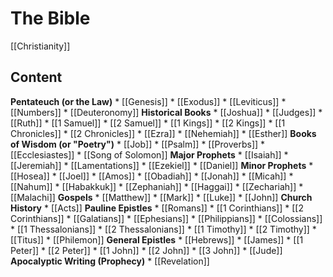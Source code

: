 # The Bible
[[Christianity]]

## Content
**Pentateuch (or the Law)**
	* [[Genesis]]
	* [[Exodus]]
	* [[Leviticus]]
	* [[Numbers]]
	* [[Deuteronomy]]
**Historical Books**
	* [[Joshua]]
	* [[Judges]]
	* [[Ruth]]
	* [[1 Samuel]]
	* [[2 Samuel]]
	* [[1 Kings]]
	* [[2 Kings]]
	* [[1 Chronicles]]
	* [[2 Chronicles]]
	* [[Ezra]]
	* [[Nehemiah]]
	* [[Esther]]
**Books of Wisdom (or "Poetry")**
	* [[Job]]
	* [[Psalm]]
	* [[Proverbs]]
	* [[Ecclesiastes]]
	* [[Song of Solomon]]
**Major Prophets**
	* [[Isaiah]]
	* [[Jeremiah]]
	* [[Lamentations]]
	* [[Ezekiel]]
	* [[Daniel]]
**Minor Prophets**
	* [[Hosea]]
	* [[Joel]]
	* [[Amos]]
	* [[Obadiah]]
	* [[Jonah]]
	* [[Micah]]
	* [[Nahum]]
	* [[Habakkuk]]
	* [[Zephaniah]]
	* [[Haggai]]
	* [[Zechariah]]
	* [[Malachi]]
**Gospels**
	* [[Matthew]]
	* [[Mark]]
	* [[Luke]]
	* [[John]]
**Church History**
	* [[Acts]]
**Pauline Epistles**
	* [[Romans]]
	* [[1 Corinthians]]
	* [[2 Corinthians]]
	* [[Galatians]]
	* [[Ephesians]]
	* [[Philippians]]
	* [[Colossians]]
	* [[1 Thessalonians]]
	* [[2 Thessalonians]]
	* [[1 Timothy]]
	* [[2 Timothy]]
	* [[Titus]]
	* [[Philemon]]
**General Epistles**
	* [[Hebrews]]
	* [[James]]
	* [[1 Peter]]
	* [[2 Peter]]
	* [[1 John]]
	* [[2 John]]
	* [[3 John]]
	* [[Jude]]
**Apocalyptic Writing (Prophecy)**
	* [[Revelation]]